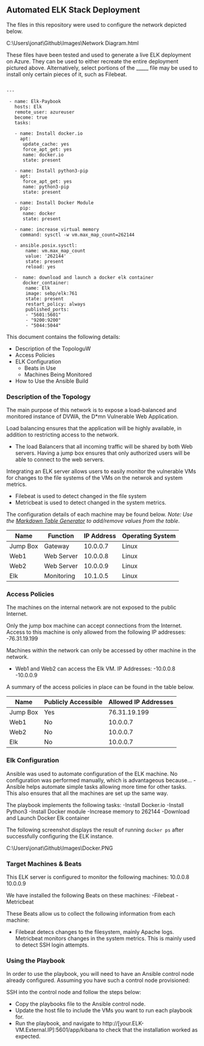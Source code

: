 ## Automated ELK Stack Deployment

The files in this repository were used to configure the network depicted below.

C:\Users\jonat\Github\Images\Network Diagram.html

These files have been tested and used to generate a live ELK deployment on Azure. They can be used to either recreate the entire deployment pictured above. Alternatively, select portions of the _____ file may be used to install only certain pieces of it, such as Filebeat.

```

---

 - name: Elk-Paybook
   hosts: Elk
   remote_user: azureuser
   become: true
   tasks:

   - name: Install docker.io
     apt:
      update_cache: yes
      force_apt_get: yes
      name: docker.io
      state: present

   - name: Install python3-pip
     apt:
      force_apt_get: yes
      name: python3-pip
      state: present

   - name: Install Docker Module
     pip:
      name: docker
      state: present

   - name: increase virtual memory
     command: sysctl -w vm.max_map_count=262144

   - ansible.posix.sysctl:
       name: vm.max_map_count
       value: '262144'
       state: present
       reload: yes

   -  name: download and launch a docker elk container
      docker_container:
       name: Elk
       image: sebp/elk:761
       state: present
       restart_policy: always
       published_ports:
       - "5601:5601"
       - "9200:9200"
       - "5044:5044"

```

This document contains the following details:
- Description of the TopologuW
- Access Policies
- ELK Configuration
  - Beats in Use
  - Machines Being Monitored
- How to Use the Ansible Build


### Description of the Topology

The main purpose of this network is to expose a load-balanced and monitored instance of DVWA, the D*mn Vulnerable Web Application.

Load balancing ensures that the application will be highly available, in addition to restricting access to the network.
- The load Balancers that all incoming traffic will be shared by both Web servers. Having a jump box ensures that only authorized users will be able to
  connect to the web servers. 

Integrating an ELK server allows users to easily monitor the vulnerable VMs for changes to the file systems of the VMs on the netwrok and system metrics.
- Filebeat is used to detect changed in the file system
- Metricbeat is used to detect changed in the system metrics.

The configuration details of each machine may be found below.
_Note: Use the [Markdown Table Generator](http://www.tablesgenerator.com/markdown_tables) to add/remove values from the table_.

| Name     | Function | IP Address | Operating System |
|----------|----------|------------|------------------|
| Jump Box | Gateway  | 10.0.0.7   | Linux            |
| Web1     |Web Server| 10.0.0.8   | Linux            |
| Web2     |Web Server| 10.0.0.9   | Linux            |
| Elk      |Monitoring| 10.1.0.5   | Linux            |

### Access Policies

The machines on the internal network are not exposed to the public Internet. 

Only the jump box machine can accept connections from the Internet. Access to this machine is only allowed from the following IP addresses:
-76.31.19.199

Machines within the network can only be accessed by other machine in the network.
- Web1 and Web2 can access the Elk VM.
  IP Addresses:
  -10.0.0.8
  -10.0.0.9

A summary of the access policies in place can be found in the table below.

| Name     | Publicly Accessible | Allowed IP Addresses |
|----------|---------------------|----------------------|
| Jump Box | Yes                 | 76.31.19.199         |
|   Web1   | No                  | 10.0.0.7             |
|   Web2   | No                  | 10.0.0.7             |
|   Elk    | No                  | 10.0.0.7             |

### Elk Configuration

Ansible was used to automate configuration of the ELK machine. No configuration was performed manually, which is advantageous because...
-Ansible helps automate simple tasks allowing more time for other tasks. This also ensures that all the machines are set up the same way. 

The playbook implements the following tasks:
-Install Docker.io
-Install Python3
-Install Docker module
-Increase memory to 262144
-Download and Launch Docker Elk container

The following screenshot displays the result of running `docker ps` after successfully configuring the ELK instance.

C:\Users\jonat\Github\Images\Docker.PNG

### Target Machines & Beats
This ELK server is configured to monitor the following machines:
10.0.0.8
10.0.0.9

We have installed the following Beats on these machines:
-Filebeat
-Metricbeat

These Beats allow us to collect the following information from each machine:
- Filebeat detecs changes to the filesystem, mainly Apache logs. Metricbeat monitors changes in the system metrics. This is mainly used to detect SSH login
  attempts. 

### Using the Playbook
In order to use the playbook, you will need to have an Ansible control node already configured. Assuming you have such a control node provisioned: 

SSH into the control node and follow the steps below:
- Copy the playbooks file to the Ansible control node.
- Update the host file to include the VMs you want to run each playbook for. 
- Run the playbook, and navigate to http://[your.ELK-VM.External.IP]:5601/app/kibana to check that the installation worked as expected.
